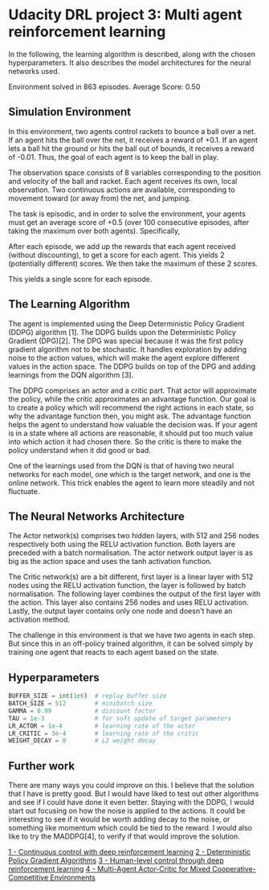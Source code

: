 # Udacity DRL project 3: Multi agent reinforcement learning

In the following, the learning algorithm is described, along with the chosen hyperparameters. It also describes the 
model architectures for the neural networks used.

Environment solved in 863 episodes. Average Score: 0.50

## Simulation Environment
In this environment, two agents control rackets to bounce a ball over a net. If an agent hits the ball over the net, 
it receives a reward of +0.1. If an agent lets a ball hit the ground or hits the ball out of bounds, it receives a 
reward of -0.01. Thus, the goal of each agent is to keep the ball in play.

The observation space consists of 8 variables corresponding to the position and velocity of the ball and racket. Each 
agent receives its own, local observation. Two continuous actions are available, corresponding to movement toward 
(or away from) the net, and jumping.

The task is episodic, and in order to solve the environment, your agents must get an average score of +0.5 (over 100 
consecutive episodes, after taking the maximum over both agents). Specifically,

After each episode, we add up the rewards that each agent received (without discounting), to get a score for each agent. 
This yields 2 (potentially different) scores. We then take the maximum of these 2 scores.

This yields a single score for each episode. 

## The Learning Algorithm 

The agent is implemented using the Deep Deterministic Policy Gradient (DDPG) algorithm [1]. The DDPG builds upon the 
Deterministic Policy Gradient (DPG)[2]. The DPG was special because it was the first policy gradient algorithm not to 
be stochastic. It handles exploration by adding noise to the action values, which will make the agent explore different 
values in the action space. The DDPG builds on top of the DPG and adding learnings from the DQN algorithm [3]. 

The DDPG comprises an actor and a critic part. That actor will approximate the policy, while the critic approximates an 
advantage function. Our goal is to create a policy which will recommend the right actions in each state, so why the 
advantage function then, you might ask. The advantage function helps the agent to understand how valuable the decision 
was. If your agent is in a state where all actions are reasonable, it should put too much value into which action it 
had chosen there. So the critic is there to make the policy understand when it did good or bad. 

One of the learnings used from the DQN is that of having two neural networks for each model, one which is the target 
network, and one is the online network. This trick enables the agent to learn more steadily and not fluctuate. 

## The Neural Networks Architecture

The Actor network(s) comprises two hidden layers, with 512 and 256 nodes respectively both using the RELU activation 
function. Both layers are preceded with a batch normalisation. The actor network output layer is as big as the action 
space and uses the tanh activation function. 

The Critic network(s) are a bit different, first layer is a linear layer with 512 nodes using the RELU activation 
function, the layer is followed by batch normalisation. The following layer combines the output of the first layer 
with the action. This layer also contains 256 nodes and uses RELU activation. Lastly, the output layer contains only 
one node and doesn't have an activation method. 

The challenge in this environment is that we have two agents in each step. But since this in an off-policy trained 
algorithm, it can be solved simply by training one agent that reacts to each agent based on the state. 

## Hyperparameters

``` python
BUFFER_SIZE = int(1e6)  # replay buffer size
BATCH_SIZE = 512        # minibatch size
GAMMA = 0.99            # discount factor
TAU = 1e-3              # for soft update of target parameters
LR_ACTOR = 1e-4         # learning rate of the actor 
LR_CRITIC = 3e-4        # learning rate of the critic
WEIGHT_DECAY = 0        # L2 weight decay
```

## Further work

There are many ways you could improve on this. I believe that the solution that I have is pretty good. But I would 
have liked to test out other algorithms and see if I could have done it even better. Staying with the DDPG, I would 
start out focusing on how the noise is applied to the actions. It could be interesting to see if it would be worth 
adding decay to the noise, or something like momentum which could be tied to the reward. I would also like to try
the MADDPG[4], to verify if that would improve the solution. 

[1 - Continuous control with deep reinforcement learning](https://arxiv.org/abs/1509.02971)
[2 - Deterministic Policy Gradient Algorithms](http://proceedings.mlr.press/v32/silver14.pdf)
[3 - Human-level control through deep reinforcement learning](https://www.nature.com/articles/nature14236)
[4 - Multi-Agent Actor-Critic for Mixed Cooperative-Competitive Environments](https://arxiv.org/abs/1706.02275)